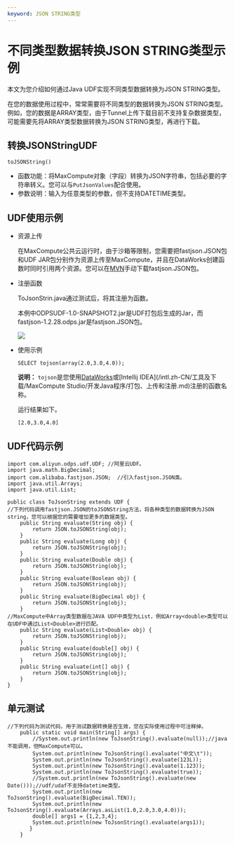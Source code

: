 ```yaml
---
keyword: JSON STRING类型
---
```


# 不同类型数据转换JSON STRING类型示例

本文为您介绍如何通过Java UDF实现不同类型数据转换为JSON STRING类型。

在您的数据使用过程中，常常需要将不同类型的数据转换为JSON STRING类型。例如，您的数据是ARRAY类型，由于Tunnel上传下载目前不支持复杂数据类型，可能需要先将ARRAY类型数据转换为JSON STRING类型，再进行下载。

## 转换JSONStringUDF

```
toJSONString()
```

-   函数功能：将MaxCompute对象（字段）转换为JSON字符串，包括必要的字符串转义。您可以与`PutJsonValues`配合使用。
-   参数说明：输入为任意类型的参数，但不支持DATETIME类型。

## UDF使用示例

-   资源上传

    在MaxCompute公共云运行时，由于沙箱等限制，您需要把fastjson.JSON包和UDF JAR包分别作为资源上传至MaxCompute，并且在DataWorks创建函数时同时引用两个资源。您可以在[MVN](https://mvnrepository.com/artifact/com.alibaba/fastjson)手动下载fastjson.JSON包。

-   注册函数

    ToJsonStrin.java通过测试后，将其注册为函数。

    本例中ODPSUDF-1.0-SNAPSHOT2.jar是UDF打包后生成的Jar，而fastjson-1.2.28.odps.jar是fastjson.JSON包。

    ![](https://static-aliyun-doc.oss-cn-hangzhou.aliyuncs.com/assets/img/zh-CN/3982659951/p37575.png)

-   使用示例

    ```
    SELECT tojson(array(2.0,3.0,4.0));
    ```

    **说明：** `tojson`是您使用[DataWorks]()或[Intellij IDEA](/intl.zh-CN/工具及下载/MaxCompute Studio/开发Java程序/打包、上传和注册.md)注册的函数名称。

    运行结果如下。

    ```
    [2.0,3.0,4.0]
    ```


## UDF代码示例

```
import com.aliyun.odps.udf.UDF; //阿里云UDF。
import java.math.BigDecimal;
import com.alibaba.fastjson.JSON;  //引入fastjson.JSON类。
import java.util.Arrays;
import java.util.List;

public class ToJsonString extends UDF {
//下列代码调用fastjson.JSON的toJSONString方法，将各种类型的数据转换为JSON string，您可以根据您的需要增加更多的数据类型。
    public String evaluate(String obj) {
        return JSON.toJSONString(obj);
    }
    public String evaluate(Long obj) {
        return JSON.toJSONString(obj);
    }
    public String evaluate(Double obj) {
        return JSON.toJSONString(obj);
    }
    public String evaluate(Boolean obj) {
        return JSON.toJSONString(obj);
    }
    public String evaluate(BigDecimal obj) {
        return JSON.toJSONString(obj);
    }
//MaxCompute中Array类型数据在JAVA UDF中类型为List，例如Array<double>类型可以在UDF中通过List<Double>进行匹配。
    public String evaluate(List<Double> obj) {
        return JSON.toJSONString(obj);
    }
    public String evaluate(double[] obj) {
        return JSON.toJSONString(obj);
    }
    public String evaluate(int[] obj) {
        return JSON.toJSONString(obj);
    }
}
```

## 单元测试

```
//下列代码为测试代码，用于测试数据转换是否生效，您在实际使用过程中可注释掉。
    public static void main(String[] args) {
        //System.out.println(new ToJsonString().evaluate(null));//java不能调用，但MaxCompute可以。
        System.out.println(new ToJsonString().evaluate("中文\t"));
        System.out.println(new ToJsonString().evaluate(123L));
        System.out.println(new ToJsonString().evaluate(1.123));
        System.out.println(new ToJsonString().evaluate(true));
        //System.out.println(new ToJsonString().evaluate(new Date()));//udf/udaf不支持datetime类型。
        System.out.println(new ToJsonString().evaluate(BigDecimal.TEN));
        System.out.println(new ToJsonString().evaluate(Arrays.asList(1.0,2.0,3.0,4.0)));
        double[] args1 = {1,2,3,4};
        System.out.println(new ToJsonString().evaluate(args1));
       }
    }
```

